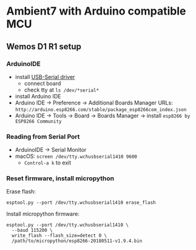 # Ambient7 with Arduino compatible MCU

## Wemos D1 R1 setup

### ArduinoIDE

* install [USB-Serial driver](https://wiki.wemos.cc/downloads)
  * connect board
  * check tty at `ls /dev/*serial*`
* install Arduino IDE
* Arduino IDE -> Preference -> Additional Boards Manager URLs:
  `http://arduino.esp8266.com/stable/package_esp8266com_index.json`
* Arduino IDE -> Tools -> Board -> Boards Manager -> install
  `esp8266 by ESP8266 Community`

### Reading from Serial Port

* ArduinoIDE -> Serial Monitor
* macOS: `screen /dev/tty.wchusbserial1410 9600`
  * `Control-a k` to exit

### Reset firmware, install micropython

Erase flash:

```
esptool.py --port /dev/tty.wchusbserial1410 erase_flash
```

Install micropython firmware:

```
esptool.py --port /dev/tty.wchusbserial1410 \
  --baud 115200 \
  write_flash --flash_size=detect 0 \
  /path/to/micropython/esp8266-20180511-v1.9.4.bin
```
